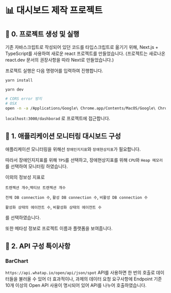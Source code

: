 # 📊 대시보드 제작 프로젝트

## 📌 0. 프로젝트 생성 및 실행

기존 자바스크립트로 작성되어 있던 코드를 타입스크립트로 옮기기 위해, Next.js + TypeScript를 사용하여 새로운 react 프로젝트를 만들었습니다. (프로젝트는 새로나온 react.dev 문서의 권장사항을 따라 Next로 만들었습니다.)

프로젝트 실행은 다음 명령어를 입력하여 진행합니다.

```bash
yarn install

yarn dev

# CORS error 방지
# OSX
open -n -a /Applications/Google\ Chrome.app/Contents/MacOS/Google\ Chrome --args --user-data-dir="/tmp/chrome_dev_test" --disable-web-security
```

`localhost:3000/dashborad` 로 프로젝트에 접근합니다.

## 📌 1. 애플리케이션 모니터링 대시보드 구성

애플리케이션 모니터링을 위해선 `장애인지지표`와 `장애현상지표`가 필요합니다.

따라서 장애인지지표를 위해 `TPS`를 선택하고, 장애현상지표를 위해 `CPU`와 `Heap 메모리`를 선택하여 모니터링 하였습니다.

이외의 정보성 지표로

`트렌젝션 개수`,`액티브 트렌젝션 개수`

`전체 DB connection 수`, `활성 DB connection 수`, `비활성 DB connection 수`

`활성화 상태의 에이전트 수`, `비활성화 상태의 에이전트 수`

를 선택하였습니다.

또한 메타성 정보로 프로젝트 이름과 플랫폼을 보여줍니다.

## 📌 2. API 구성 특이사항

### BarChart

`https://api.whatap.io/open/api/json/spot` API를 사용하면 한 번의 호출로 데이터들을 불러올 수 있어 더 효과적이나, 과제의 데이터 요청 요구사항에 Endpoint 기준 10개 이상의 Open API 사용이 명시되어 있어 API를 나누어 호출하였습니다.
